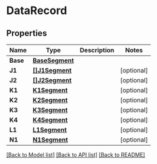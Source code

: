 # DataRecord

## Properties

Name | Type | Description | Notes
------------ | ------------- | ------------- | -------------
**Base** | [**BaseSegment**](BaseSegment.md) |  | 
**J1** | [**[]J1Segment**](J1Segment.md) |  | [optional] 
**J2** | [**[]J2Segment**](J2Segment.md) |  | [optional] 
**K1** | [**K1Segment**](K1Segment.md) |  | [optional] 
**K2** | [**K2Segment**](K2Segment.md) |  | [optional] 
**K3** | [**K3Segment**](K3Segment.md) |  | [optional] 
**K4** | [**K4Segment**](K4Segment.md) |  | [optional] 
**L1** | [**L1Segment**](L1Segment.md) |  | [optional] 
**N1** | [**N1Segment**](N1Segment.md) |  | [optional] 

[[Back to Model list]](../README.md#documentation-for-models) [[Back to API list]](../README.md#documentation-for-api-endpoints) [[Back to README]](../README.md)


